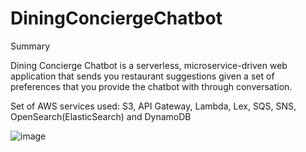 # DiningConciergeChatbot

Summary

Dining Concierge Chatbot is a serverless, microservice-driven web application that sends you
restaurant suggestions given a set of preferences that you provide the chatbot with
through conversation.

Set of AWS services used: S3, API Gateway, Lambda, Lex, SQS, SNS, OpenSearch(ElasticSearch) and DynamoDB




![image](https://user-images.githubusercontent.com/90811500/156690057-c2944f8c-5c44-4bdb-9466-34da9b4001d0.png)

